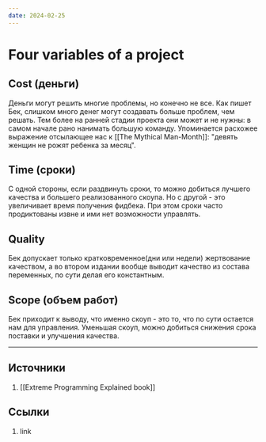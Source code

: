 ```yaml
---
date: 2024-02-25
---
```

# Four variables of a project

## Cost (деньги)

Деньги могут решить многие проблемы, но конечно не все. Как пишет Бек, слишком много денег могут создавать больше проблем, чем решать. Тем более на ранней стадии проекта они может и не нужны: в самом начале рано нанимать большую команду. Упоминается расхожее выражение отсылающее нас к [[The Mythical Man-Month]]: "девять женщин не рожят ребенка за месяц".

## Time (сроки)

С одной стороны, если раздвинуть сроки, то можно добиться лучшего качества и большего реализованного скоупа. Но с другой - это увеличивает время получения фидбека. При этом сроки часто продиктованы извне и ими нет возможности управлять.

## Quality

Бек допускает только кратковременное(дни или недели) жертвование качеством, а во втором издании вообще выводит качество из состава переменных, по сути делая его константным.

## Scope (объем работ)

Бек приходит к выводу, что именно скоуп - это то, что по сути остается нам для управления. Уменьшая скоуп, можно добиться снижения срока поставки и улучшения качества.

---

## Источники

1. [[Extreme Programming Explained book]]

## Ссылки

1. link
